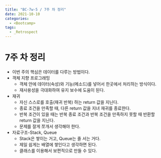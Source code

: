 ```yaml
---
title: "BC-7w-5 / 7주 차 정리"
date: 2021-10-10
categories:
  - <Bootcamp>
tags:
  - _Retrospect
---
```


# 7주 차 정리

- 이번 주의 핵심은 데이터를 다루는 방법이다.
- 객체 지향 프로그래밍
  - 객체 안에 데이터(속성)와 기능(메소드)를 넣어서 한곳에서 처리하는 방식이다.
  - 재사용성을 극대화하여 유지 보수에 도움이 된다.
- 재귀
  - 자신 스스로를 호출(재귀 반복) 하는 return 값을 지닌다.
  - 종료 조건을 만족할 때, 다른 return 값을 지녀 재귀를 종료한다.
  - 반복 조건이 있을 때는 반복 종료 조건과 반복 조건을 만족하지 못할 때 반환할 return 값을 지닌다.
  - 문제를 잘게 쪼개서 생각해야 한다.
- 자료구조-Stack, Queue
  - Stack은 쌓이는 거고, Queue는 줄 서는 거다.
  - 제일 쉽게는 배열에 쌓인다고 생각하면 된다.
  - 클래스를 이용해서 보편적으로 만들 수 있다.
